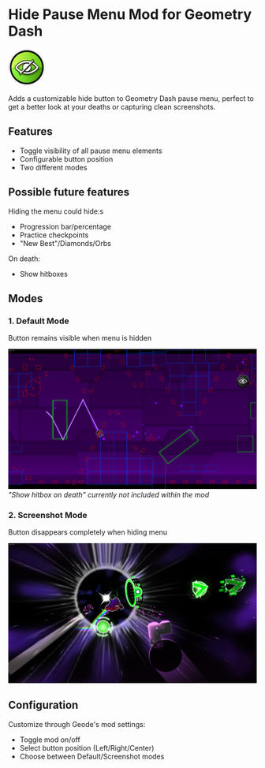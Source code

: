 # Hide Pause Menu Mod for Geometry Dash
<img src="logo.png" width="75" alt="HideMenu logo" />

Adds a customizable hide button to Geometry Dash pause menu, perfect to get a better look at your deaths or capturing clean screenshots.

## Features
- Toggle visibility of all pause menu elements
- Configurable button position
- Two different modes

## Possible future features
Hiding the menu could hide:s
- Progression bar/percentage
- Practice checkpoints
- "New Best"/Diamonds/Orbs

On death:
- Show hitboxes

## Modes

### 1. Default Mode

Button remains visible when menu is hidden

![Default Mode - Button visible during menu hide](./resources/InvisibleDealocked.png)
*"Show hitbox on death" currently not included within the mod*

### 2. Screenshot Mode

Button disappears completely when hiding menu

![Screenshot Mode - Clean UI for captures](./resources/BERZERKER.png)

## Configuration
Customize through Geode's mod settings:
- Toggle mod on/off
- Select button position (Left/Right/Center)
- Choose between Default/Screenshot modes
